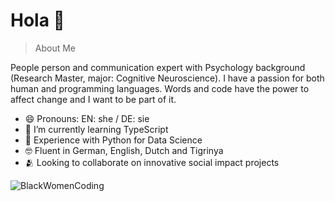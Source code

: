 <h1>Hola 👋</h1>

>About Me

People person and communication expert with Psychology background (Research Master, major: Cognitive Neuroscience). 
I have a passion for both human and programming languages. Words and code have the power to affect change and I want to be part of it.


- 😄 Pronouns: EN: she / DE: sie 
- 🌱 I’m currently learning TypeScript 
- 🐍 Experience with Python for Data Science 
- 🤓 Fluent in German, English, Dutch and Tigrinya
- 🫂 Looking to collaborate on innovative social impact projects<br>



![BlackWomenCoding](https://cdn.dribbble.com/users/2212622/screenshots/6329798/figma.png?resize=400x0)
